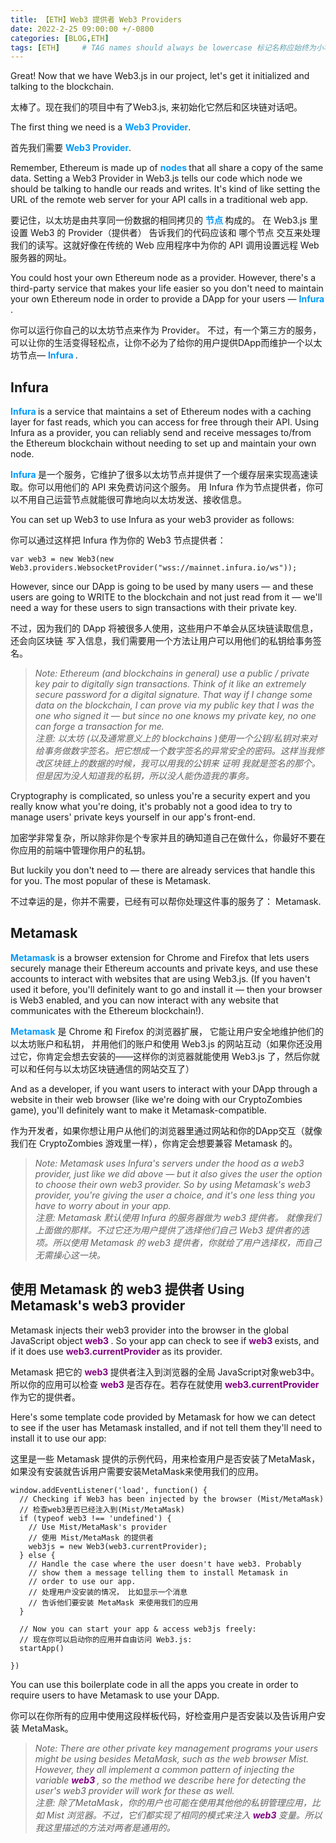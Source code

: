```yaml
---
title: 【ETH】Web3 提供者 Web3 Providers
date: 2022-2-25 09:00:00 +/-0800
categories: [BLOG,ETH]
tags: [ETH]     # TAG names should always be lowercase 标记名称应始终为小写
---
```


<!---

<font color="#800080"><b> 私有 </b></font>
<b><font color="#0099ff">结构体类型</font></b>
> **
```solidity
```

--->

Great! Now that we have Web3.js in our project, let's get it initialized and talking to the blockchain.

太棒了。现在我们的项目中有了Web3.js, 来初始化它然后和区块链对话吧。

The first thing we need is a <b><font color="#0099ff">Web3 Provider</font></b>.

首先我们需要  <b><font color="#0099ff">Web3 Provider</font></b>.

Remember, Ethereum is made up of <b><font color="#0099ff"> nodes </font></b> that all share a copy of the same data. Setting a Web3 Provider in Web3.js tells our code which node we should be talking to handle our reads and writes. It's kind of like setting the URL of the remote web server for your API calls in a traditional web app.

要记住，以太坊是由共享同一份数据的相同拷贝的 <b><font color="#0099ff"> 节点 </font></b> 构成的。 在 Web3.js 里设置 Web3 的 Provider（提供者） 告诉我们的代码应该和 哪个节点 交互来处理我们的读写。这就好像在传统的 Web 应用程序中为你的 API 调用设置远程 Web 服务器的网址。

You could host your own Ethereum node as a provider. However, there's a third-party service that makes your life easier so you don't need to maintain your own Ethereum node in order to provide a DApp for your users — <b><font color="#0099ff"> Infura </font></b>.

你可以运行你自己的以太坊节点来作为 Provider。 不过，有一个第三方的服务，可以让你的生活变得轻松点，让你不必为了给你的用户提供DApp而维护一个以太坊节点— <b><font color="#0099ff"> Infura </font></b>.

## Infura

 <b><font color="#0099ff"> Infura </font></b> is a service that maintains a set of Ethereum nodes with a caching layer for fast reads, which you can access for free through their API. Using Infura as a provider, you can reliably send and receive messages to/from the Ethereum blockchain without needing to set up and maintain your own node.

<b><font color="#0099ff"> Infura </font></b>是一个服务，它维护了很多以太坊节点并提供了一个缓存层来实现高速读取。你可以用他们的 API 来免费访问这个服务。 用 Infura 作为节点提供者，你可以不用自己运营节点就能很可靠地向以太坊发送、接收信息。

You can set up Web3 to use Infura as your web3 provider as follows:

你可以通过这样把 Infura 作为你的 Web3 节点提供者：

```solidity
var web3 = new Web3(new Web3.providers.WebsocketProvider("wss://mainnet.infura.io/ws"));
```

However, since our DApp is going to be used by many users — and these users are going to WRITE to the blockchain and not just read from it — we'll need a way for these users to sign transactions with their private key.

不过，因为我们的 DApp 将被很多人使用，这些用户不单会从区块链读取信息，还会向区块链 _写_ 入信息，我们需要用一个方法让用户可以用他们的私钥给事务签名。

> *Note: Ethereum (and blockchains in general) use a public / private key pair to digitally sign transactions. Think of it like an extremely secure password for a digital signature. That way if I change some data on the blockchain, I can prove via my public key that I was the one who signed it — but since no one knows my private key, no one can forge a transaction for me.<br/>注意: 以太坊 (以及通常意义上的 blockchains )使用一个公钥/私钥对来对给事务做数字签名。把它想成一个数字签名的异常安全的密码。这样当我修改区块链上的数据的时候，我可以用我的公钥来 证明 我就是签名的那个。但是因为没人知道我的私钥，所以没人能伪造我的事务。*

Cryptography is complicated, so unless you're a security expert and you really know what you're doing, it's probably not a good idea to try to manage users' private keys yourself in our app's front-end.

加密学非常复杂，所以除非你是个专家并且的确知道自己在做什么，你最好不要在你应用的前端中管理你用户的私钥。

But luckily you don't need to — there are already services that handle this for you. The most popular of these is Metamask.

不过幸运的是，你并不需要，已经有可以帮你处理这件事的服务了： Metamask.

## Metamask

<b><font color="#0099ff">Metamask</font></b> is a browser extension for Chrome and Firefox that lets users securely manage their Ethereum accounts and private keys, and use these accounts to interact with websites that are using Web3.js. (If you haven't used it before, you'll definitely want to go and install it — then your browser is Web3 enabled, and you can now interact with any website that communicates with the Ethereum blockchain!).

<b><font color="#0099ff">Metamask</font></b> 是 Chrome 和 Firefox 的浏览器扩展， 它能让用户安全地维护他们的以太坊账户和私钥， 并用他们的账户和使用 Web3.js 的网站互动（如果你还没用过它，你肯定会想去安装的——这样你的浏览器就能使用 Web3.js 了，然后你就可以和任何与以太坊区块链通信的网站交互了）

And as a developer, if you want users to interact with your DApp through a website in their web browser (like we're doing with our CryptoZombies game), you'll definitely want to make it Metamask-compatible.

作为开发者，如果你想让用户从他们的浏览器里通过网站和你的DApp交互（就像我们在 CryptoZombies 游戏里一样），你肯定会想要兼容 Metamask 的。

> *Note: Metamask uses Infura's servers under the hood as a web3 provider, just like we did above — but it also gives the user the option to choose their own web3 provider. So by using Metamask's web3 provider, you're giving the user a choice, and it's one less thing you have to worry about in your app.<br/>注意: Metamask 默认使用 Infura 的服务器做为 web3 提供者。 就像我们上面做的那样。不过它还为用户提供了选择他们自己 Web3 提供者的选项。所以使用 Metamask 的 web3 提供者，你就给了用户选择权，而自己无需操心这一块。*

## 使用 Metamask 的 web3 提供者 Using Metamask's web3 provider

Metamask injects their web3 provider into the browser in the global JavaScript object <font color="#800080"><b> web3 </b></font>. So your app can check to see if <font color="#800080"><b> web3 </b></font> exists, and if it does use <font color="#800080"><b> web3.currentProvider </b></font> as its provider.

Metamask 把它的 <font color="#800080"><b> web3 </b></font> 提供者注入到浏览器的全局 JavaScript对象web3中。所以你的应用可以检查 <font color="#800080"><b> web3 </b></font> 是否存在。若存在就使用 <font color="#800080"><b> web3.currentProvider </b></font> 作为它的提供者。

Here's some template code provided by Metamask for how we can detect to see if the user has Metamask installed, and if not tell them they'll need to install it to use our app:

这里是一些 Metamask 提供的示例代码，用来检查用户是否安装了MetaMask，如果没有安装就告诉用户需要安装MetaMask来使用我们的应用。

```solidity
window.addEventListener('load', function() {
  // Checking if Web3 has been injected by the browser (Mist/MetaMask)
  // 检查web3是否已经注入到(Mist/MetaMask)
  if (typeof web3 !== 'undefined') {
    // Use Mist/MetaMask's provider
    // 使用 Mist/MetaMask 的提供者
    web3js = new Web3(web3.currentProvider);
  } else {
    // Handle the case where the user doesn't have web3. Probably
    // show them a message telling them to install Metamask in
    // order to use our app.
    // 处理用户没安装的情况， 比如显示一个消息
    // 告诉他们要安装 MetaMask 来使用我们的应用
  }

  // Now you can start your app & access web3js freely:
  // 现在你可以启动你的应用并自由访问 Web3.js:
  startApp()

})
```

You can use this boilerplate code in all the apps you create in order to require users to have Metamask to use your DApp.

你可以在你所有的应用中使用这段样板代码，好检查用户是否安装以及告诉用户安装 MetaMask。

> *Note: There are other private key management programs your users might be using besides MetaMask, such as the web browser Mist. However, they all implement a common pattern of injecting the variable <font color="#800080"><b> web3 </b></font>, so the method we describe here for detecting the user's web3 provider will work for these as well.<br/>注意: 除了MetaMask，你的用户也可能在使用其他他的私钥管理应用，比如 Mist 浏览器。不过，它们都实现了相同的模式来注入 <font color="#800080"><b> web3 </b></font> 变量。所以我这里描述的方法对两者是通用的。*
